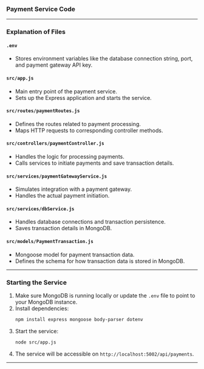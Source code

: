 ### Payment Service Code


---

### Explanation of Files

#### `.env`
- Stores environment variables like the database connection string, port, and payment gateway API key.

#### `src/app.js`
- Main entry point of the payment service.
- Sets up the Express application and starts the service.

#### `src/routes/paymentRoutes.js`
- Defines the routes related to payment processing.
- Maps HTTP requests to corresponding controller methods.

#### `src/controllers/paymentController.js`
- Handles the logic for processing payments.
- Calls services to initiate payments and save transaction details.

#### `src/services/paymentGatewayService.js`
- Simulates integration with a payment gateway.
- Handles the actual payment initiation.

#### `src/services/dbService.js`
- Handles database connections and transaction persistence.
- Saves transaction details in MongoDB.

#### `src/models/PaymentTransaction.js`
- Mongoose model for payment transaction data.
- Defines the schema for how transaction data is stored in MongoDB.

---

### Starting the Service

1. Make sure MongoDB is running locally or update the `.env` file to point to your MongoDB instance.
2. Install dependencies:
   ```bash
   npm install express mongoose body-parser dotenv
   ```
3. Start the service:
   ```bash
   node src/app.js
   ```
4. The service will be accessible on `http://localhost:5002/api/payments`.

---
